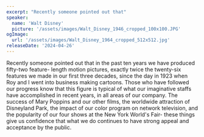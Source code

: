 ```yaml
---
excerpt: "Recently someone pointed out that"
speaker:
  name: 'Walt Disney'
  picture: '/assets/images/Walt_Disney_1946_cropped_100x100.JPG'
ogImage:
  url: '/assets/images/Walt_Disney_1964_cropped_512x512.jpg'
releaseDate: '2024-04-26'
---
```


Recently someone pointed out that in the past ten years we have produced fifty-two feature- length motion pictures, exactly twice the twenty-six features we made in our first three decades, since the day in 1923 when Roy and I went into business making cartoons. Those who have followed our progress know that this figure is typical of what our imaginative staffs have accomplished in recent years, in all areas of our company. The success of Mary Poppins and our other films, the worldwide attraction of Disneyland Park, the impact of our color program on network television, and the popularity of our four shows at the New York World's Fair- these things give us confidence that what we do continues to have strong appeal and acceptance by the public.
